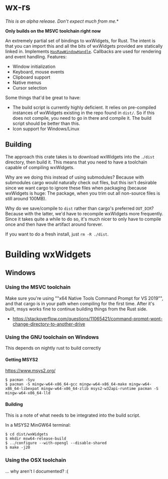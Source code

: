 # wx-rs

*This is an alpha release. Don't expect much from me.**

**Only builds on the MSVC toolchain right now**

An extremely partial set of bindings to wxWidgets, for Rust. The intent is that you can import this and all the bits of wxWidgets provided are statically linked in. Implements [`HasRawWindowHandle`](https://crates.io/crates/raw-window-handle). Callbacks are used for rendering and event handling. Features:
- Window initialization
- Keyboard, mouse events
- Clipboard support
- Native menus
- Cursor selection

Some things that'd be great to have:
- The build script is currently highly deficient. It relies on pre-compiled instances of wxWidgets existing in the repo found in `dist/`. So if this does not compile, you need to go in there and compile it. The build script should be better than this.
- Icon support for Windows/Linux


## Building
The approach this crate takes is to download wxWidgets into the `./dist` directory, then build it. This means that you need to have a toolchain capable of compiling wxWidgets.

Why are we doing this instead of using submodules? Because with submodules cargo would naturally check out files, but this isn't desirable since we want cargo to ignore these files when packaging (because wxWidgets is huge: The package, when you trim out all non-source files is still around 100MB).

Why do we save/compile to `dist` rather than cargo's preferred `OUT_DIR`? Because with the latter, we'd have to recompile wxWidgets more frequently. Since it takes quite a while to do so, it's much nicer to only have to compile once and then have the artifact around forever.

If you want to do a fresh install, just `rm -R ./dist`.

# Building wxWidgets

## Windows

### Using the MSVC toolchain

Make sure you're using ""x64 Native Tools Command Prompt for VS 2019"", and that cargo is in your path when compiling for the first time. After it's built, msys works fine to continue building things from the Rust side.
- https://stackoverflow.com/questions/11065421/command-prompt-wont-change-directory-to-another-drive

### Using the GNU toolchain on Windows
This depends on nightly rust to build correctly

#### Getting MSYS2
https://www.msys2.org/

```
$ pacman -Syu
$ pacman -S mingw-w64-x86_64-gcc mingw-w64-x86_64-make mingw-w64-x86_64-libexpat mingw-w64-x86_64-zlib msys2-w32api-runtime pacman -S mingw-w64-x86_64-lld
```

#### Building
This is a note of what needs to be integrated into the build script.

In a MSYS2 MinGW64 terminal:

```
$ cd dist/wxWidgets
$ mkdir msw64-release-build
$ ../configure --with-opengl --disable-shared
$ make -j20
```

### Using the OSX toolchain
... why aren't I documented? :(
